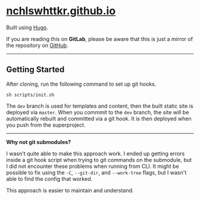 # [nchlswhttkr.github.io](https://nchlswhttkr.github.io)

Built using [Hugo](https://gohugo.io).

If you are reading this on **GitLab**, please be aware that this is just a mirror of the repository on [GitHub](https://github.com/nchlswhttkr/nchlswhttkr.github.io).

---

## Getting Started

After cloning, run the following command to set up git hooks.

```
sh scripts/init.sh
```

The `dev` branch is used for templates and content, then the built static site is deployed via `master`. When you commmit to the `dev` branch, the site will be automatically rebuilt and committed via a git hook. It is then deployed when you push from the superproject.

---

**Why not git submodules?**

I wasn't quite able to make this approach work. I ended up getting errors inside a git hook script when trying to git commands on the submodule, but I did not encounter these problems when running from CLI. It might be possible to fix using the `-C`, `--git-dir`, and `--work-tree` flags, but I wasn't able to find the config that worked.

This approach is easier to maintain and understand.

